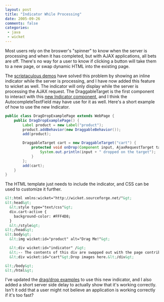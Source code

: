 ```yaml
---
layout: post
title: "Indicator While Processing"
date: 2005-09-26
comments: false
categories:
 - java
 - wicket
---
```


Most users rely on the broswer's "spinner" to know when the server is processing and when it has completed, but with AJAX applications, all bets are off. There's no way for a user to know if clicking a button will take them to a new page, or swap dynamic HTML into the existing page.



The [scriptaculous demos](http://script.aculo.us/demos/shop) have solved this problem by showing an inline indicator while the server is processing, and I have now added this feature to wicket as well. The indicator will only display while the server is processing the AJAX request. The DraggableTarget is the first component to interact with this [new Indicator component](http://cvs.sourceforge.net/viewcvs.py/wicket-stuff/wicket-contrib-scriptaculous/src/java/wicket/contrib/scriptaculous/dragdrop/), and I think the AutocompleteTextField may have use for it as well. Here's a short example of how to use the new Indicator.



```java
public class DragDropExamplePage extends WebPage {
    public DragDropExamplePage() {
        Label product = new Label("product");
        product.addBehavior(new DraggableBehavior());
        add(product);

        DraggableTarget cart = new DraggableTarget("cart") {
            protected void onDrop(Component input, AjaxRequestTarget target) {
                System.out.println(input + " dropped on the target");
            }
        };
        add(cart);
    }
}
```



The HTML template just needs to include the indicator, and CSS can be used to customize it further.


```html
&lt;html xmlns:wicket="http://wicket.sourceforge.net/"&gt;
&lt;head&gt;
  &lt;style type="text/css"&gt;
  div.cart-active {
    background-color: #FFF4D8;
  }
  &lt;/style&gt;
&lt;/head&gt;
&lt;body&gt;
  &lt;img wicket:id="product" alt="Drag Me!"&gt;

  &lt;div wicket:id="indicator" /&gt;
  &lt;-- The contents of this div are swapped out with the page contribution --&gt;
  &lt;div wicket:id="cart"&gt;Drop images here.&lt;/div&gt;

&lt;/body&gt;
&lt;/html&gt;
```

I've updated the [drag/drop examples](http://cvs.sourceforge.net/viewcvs.py/wicket-stuff/wicket-contrib-scriptaculous-examples/src/java/wicket/contrib/scriptaculous/examples/dragdrop/) to use this new indicator, and I also added a short server side delay to actually show that it's working correctly. Isn't it odd that a user might not believe an application is working correctly if it's too fast?

